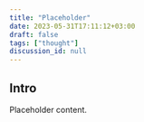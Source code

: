 ```yaml
---
title: "Placeholder"
date: 2023-05-31T17:11:12+03:00
draft: false
tags: ["thought"]
discussion_id: null
---
```


## Intro

Placeholder content.
